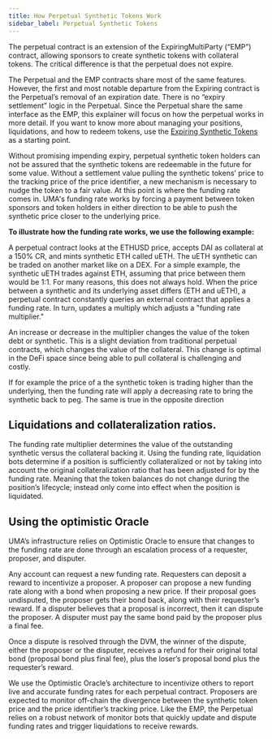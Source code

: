 ```yaml
---
title: How Perpetual Synthetic Tokens Work
sidebar_label: Perpetual Synthetic Tokens
---
```


The perpetual contract is an extension of the ExpiringMultiParty (“EMP”) contract, allowing sponsors to create synthetic tokens with collateral tokens. The critical difference is that the perpetual does not expire.  

The Perpetual and the EMP contracts share most of the same features. However, the first and most notable departure from the Expiring contract is the Perpetual’s removal of an expiration date. There is no “expiry settlement” logic in the Perpetual. Since the Perpetual share the same interface as the EMP, this explainer will focus on how the perpetual works in more detail. If you want to know more about managing your positions, liquidations, and how to redeem tokens, use the [Expiring Synthetic Tokens](synthetic-tokens/expiring-synthetic-tokens.md) as a starting point.

Without promising impending expiry, perpetual synthetic token holders can not be assured that the synthetic tokens are redeemable in the future for some value. Without a settlement value pulling the synthetic tokens’ price to the tracking price of the price identifier, a new mechanism is necessary to nudge the token to a fair value. At this point is where the funding rate comes in. UMA's funding rate works by forcing a payment between token sponsors and token holders in either direction to be able to push the synthetic price closer to the underlying price.

**To illustrate how the funding rate works, we use the following example:**

A perpetual contract looks at the ETHUSD price, accepts DAI as collateral at a 150% CR, and mints synthetic ETH called uETH. The uETH synthetic can be traded on another market like on a DEX. For a simple example, the synthetic uETH trades against ETH, assuming that price between them would be 1:1. For many reasons, this does not always hold. When the price between a synthetic and its underlying asset differs (ETH and uETH), a perpetual contract constantly queries an external contract that applies a funding rate. In turn, updates a multiply which adjusts a "funding rate multiplier."  

An increase or decrease in the multiplier changes the value of the token debt or synthetic. This is a slight deviation from traditional perpetual contracts, which changes the value of the collateral. This change is optimal in the DeFi space since being able to pull collateral is challenging and costly.

If for example the price of a the synthetic token is trading higher than the underlying, then the funding rate will apply a decreasing rate to bring the synthetic back to peg. The same is true in the opposite direction

## Liquidations and collateralization ratios.

The funding rate multiplier determines the value of the outstanding synthetic versus the collateral backing it. Using the funding rate, liquidation bots determine if a position is sufficiently collateralized or not by taking into account the original collateralization ratio that has been adjusted for by the funding rate. Meaning that the token balances do not change during the position’s lifecycle; instead only come into effect when the position is liquidated. 

## Using the optimistic Oracle 

UMA’s infrastructure relies on Optimistic Oracle to ensure that changes to the funding rate are 
done through an escalation process of a requester, proposer, and disputer. 

Any account can request a new funding rate. Requesters can deposit a reward to incentivize a proposer.
A proposer can propose a new funding rate along with a bond when proposing a new price. If their proposal goes undisputed, the proposer gets their bond back, along with their requester’s reward.
If a disputer believes that a proposal is incorrect, then it can dispute the proposer. A disputer must pay the same bond paid by the proposer plus a final fee. 

Once a dispute is resolved through the DVM, the winner of the dispute, either the proposer or the disputer, receives a refund for their original total bond (proposal bond plus final fee), plus the loser’s proposal bond plus the requester’s reward.

We use the Optimistic Oracle’s architecture to incentivize others to report live and accurate funding rates for each perpetual contract. Proposers are expected to monitor off-chain the divergence between the synthetic token price and the price identifier’s tracking price. Like the EMP, the Perpetual relies on a robust network of monitor bots that quickly update and dispute funding rates and trigger liquidations to receive rewards.
